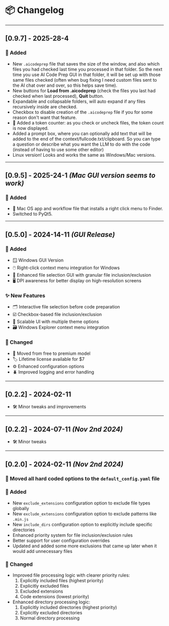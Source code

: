 # 📦 Changelog

---

## [0.9.7] - 2025-28-4

### 🎉 Added

- New `.aicodeprep` file that saves the size of the window, and also which files you had checked last time you processed in that folder. So the next time you use AI Code Prep GUI in that folder, it will be set up with those same files checked (often when bug fixing I need custom files sent to the AI chat over and over, so this helps save time).
- New buttons for **Load from .aicodeprep** (check the files you last had checked when last processed), **Quit** button.
- Expandable and collapsable folders, will auto expand if any files recursively inside are checked.
- Checkbox to disable creation of the `.aicodeprep` file if you for some reason don't want that feature.
- 🧮 Added a token counter: as you check or uncheck files, the token count is now displayed.
- Added a prompt box, where you can optionally add text that will be added to the end of the context/fullcode.txt/clipboard. So you can type a question or describe what you want the LLM to do with the code (instead of having to use some other editor)
- Linux version! Looks and works the same as Windows/Mac versions.

---

## [0.9.5] - 2025-24-1 _(Mac GUI version seems to work)_

### 🎉 Added

- 🍏 Mac OS app and workflow file that installs a right click menu to Finder.
- Switched to PyQt5.

---

## [0.5.0] - 2024-14-11 _(GUI Release)_

### 🎉 Added

- 🪟 Windows GUI Version
- 🖱️ Right-click context menu integration for Windows
- 📂 Enhanced file selection GUI with granular file inclusion/exclusion
- 🖥️ DPI awareness for better display on high-resolution screens

### ✨ New Features

- 🗂️ Interactive file selection before code preparation
- ☑️ Checkbox-based file inclusion/exclusion
- 🎨 Scalable UI with multiple theme options
- 🗃️ Windows Explorer context menu integration

### 🔄 Changed

- 💸 Moved from free to premium model
- 🏷️ Lifetime license available for $7
- ⚙️ Enhanced configuration options
- 🪲 Improved logging and error handling

---

## [0.2.2] - 2024-02-11

- 🛠️ Minor tweaks and improvements

---

## [0.2.2] - 2024-07-11 _(Nov 2nd 2024)_

- 🛠️ Minor tweaks

---

## [0.2.0] - 2024-02-11 _(Nov 2nd 2024)_

### 🔧 Moved all hard coded options to the `default_config.yaml` file

### 🎉 Added

- New `exclude_extensions` configuration option to exclude file types globally
- New `exclude_extensions` configuration option to exclude patterns like `.min.js`
- New `include_dirs` configuration option to explicitly include specific directories
- Enhanced priority system for file inclusion/exclusion rules
- Better support for user configuration overrides
- Updated and added some more exclusions that came up later when it would add unnecessary files

### 🔄 Changed

- Improved file processing logic with clearer priority rules:
  1. Explicitly included files (highest priority)
  2. Explicitly excluded files
  3. Excluded extensions
  4. Code extensions (lowest priority)
- Enhanced directory processing logic:
  1. Explicitly included directories (highest priority)
  2. Explicitly excluded directories
  3. Normal directory processing
